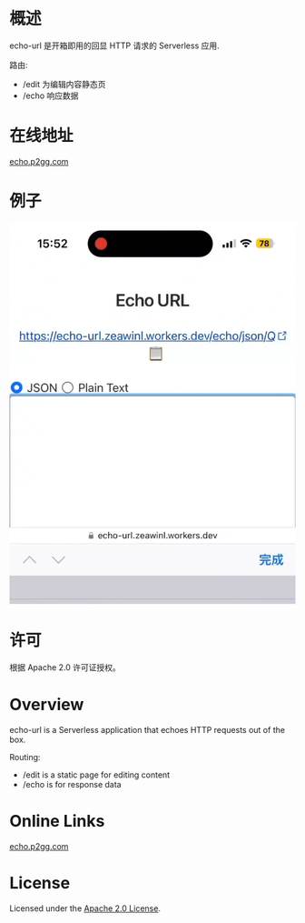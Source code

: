 # 概述

echo-url 是开箱即用的回显 HTTP 请求的 Serverless 应用. 

路由: 
- /edit 为编辑内容静态页
- /echo 响应数据

# 在线地址

[echo.p2gg.com](https://echo.p2gg.com)

# 例子

![demo.gif](demo.gif)

# 许可

根据 Apache 2.0 许可证授权。

# Overview

echo-url is a Serverless application that echoes HTTP requests out of the box.

Routing:
- /edit is a static page for editing content
- /echo is for response data
# Online Links

[echo.p2gg.com](https://echo.p2gg.com)

# License

Licensed under the [Apache 2.0 License](https://github.com/thesomeexp/echo-url/blob/main/LICENSE).